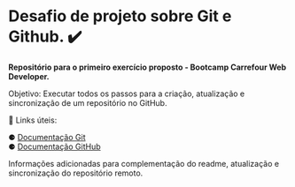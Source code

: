 # Desafio de projeto sobre Git e Github. ✔️

**Repositório para o primeiro exercício proposto - Bootcamp Carrefour Web Developer.**

Objetivo: Executar todos os passos para a criação, atualização e sincronização de um repositório no GitHub.

🔗 Links úteis:

⚈ [Documentação Git](https://git-scm.com/docs/git/en)</br>
⚈ [Documentação GitHub](https://docs.github.com/en)

Informações adicionadas para complementação do readme, atualização e sincronização do repositório remoto.
